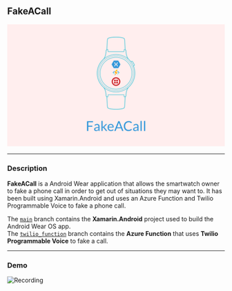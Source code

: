 ## FakeACall

![Banner](docs/FakeACall-Banner.png)

---

### Description

**FakeACall** is a Android Wear application that allows the smartwatch owner to fake a phone call in order to get out of situations they may want to. It has been built using Xamarin.Android and uses an Azure Function and Twilio Programmable Voice to fake a phone call.

The [```main```](https://github.com/adityaoberai/FakeACall/tree/main) branch contains the **Xamarin.Android** project used to build the Android Wear OS app.  
The [```twilio_function```](https://github.com/adityaoberai/FakeACall/tree/twilio_function) branch contains the **Azure Function** that uses **Twilio Programmable Voice** to fake a call.  

---

### Demo

![Recording](docs/Recording.gif)
